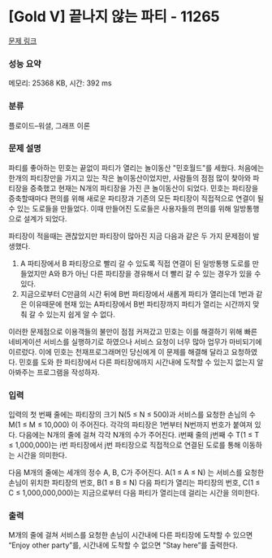# [Gold V] 끝나지 않는 파티 - 11265 

[문제 링크](https://www.acmicpc.net/problem/11265) 

### 성능 요약

메모리: 25368 KB, 시간: 392 ms

### 분류

플로이드–워셜, 그래프 이론

### 문제 설명

<p>파티를 좋아하는 민호는 끝없이 파티가 열리는 놀이동산 "민호월드"를 세웠다. 처음에는 한개의 파티장만을 가지고 있는 작은 놀이동산이었지만, 사람들의 점점 많이 찾아와 파티장을 증축했고 현재는 N개의 파티장을 가진 큰 놀이동산이 되었다. 민호는 파티장을 증축할때마다 편의를 위해 새로운 파티장과 기존의 모든 파티장이 직접적으로 연결이 될 수 있는 도로들을 만들었다. 이때 만들어진 도로들은 사용자들의 편의를 위해 일방통행으로 설계가 되었다.</p>

<p>파티장이 적을때는 괜찮았지만 파티장이 많아진 지금 다음과 같은 두 가지 문제점이 발생했다.</p>

<ol>
	<li>A 파티장에서 B 파티장으로 빨리 갈 수 있도록 직접 연결이 된 일방통행 도로를 만들었지만 A와 B가 아닌 다른 파티장을 경유해서 더 빨리 갈 수 있는 경우가 있을 수 있다.</li>
	<li>지금으로부터 C만큼의 시간 뒤에 B번 파티장에서 새롭게 파티가 열리는데 1번과 같은 이유때문에 현재 있는 A파티장에서 B번 파티장까지 파티가 열리는 시간까지 맞춰 갈 수 있는지 쉽게 알 수 없다.</li>
</ol>

<p>이러한 문제점으로 이용객들의 불만이 점점 커져갔고 민호는 이를 해결하기 위해 빠른 네비게이션 서비스를 실행하기로 하였으나 서비스 요청이 너무 많아 업무가 마비되기에 이르렀다. 이에 민호는 천재프로그래머인 당신에게 이 문제를 해결해 달라고 요청하였다. 민호를 도와 한 파티장에서 다른 파티장에까지 시간내에 도착할 수 있는지 없는지 알아봐주는 프로그램을 작성하자.</p>

### 입력 

 <p>입력의 첫 번째 줄에는 파티장의 크기 N(5 ≤ N ≤ 500)과 서비스를 요청한 손님의 수 M(1 ≤ M ≤ 10,000) 이 주어진다. 각각의 파티장은 1번부터 N번까지 번호가 붙여져 있다. 다음에는 N개의 줄에 걸쳐 각각 N개의 수가 주어진다. i번째 줄의 j번째 수 T(1 ≤ T ≤ 1,000,000)는 i번 파티장에서 j번 파티장으로 직접적으로 연결된 도로를 통해 이동하는 시간을 의미한다.</p>

<p>다음 M개의 줄에는 세개의 정수 A, B, C가 주어진다. A(1 ≤ A ≤ N) 는 서비스를 요청한 손님이 위치한 파티장의 번호, B(1 ≤ B ≤ N) 다음 파티가 열리는 파티장의 번호, C(1 ≤ C ≤ 1,000,000,000)는 지금으로부터 다음 파티가 열리는데 걸리는 시간을 의미한다.</p>

### 출력 

 <p>M개의 줄에 걸쳐 서비스를 요청한 손님이 시간내에 다른 파티장에 도착할 수 있으면 “Enjoy other party”를, 시간내에 도착할 수 없으면 "Stay here”를 출력한다.</p>

